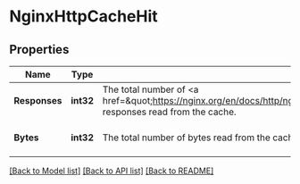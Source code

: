 # NginxHttpCacheHit

## Properties
Name | Type | Description | Notes
------------ | ------------- | ------------- | -------------
**Responses** | **int32** | The total number of &lt;a href&#x3D;\&quot;https://nginx.org/en/docs/http/ngx_http_proxy_module.html#proxy_cache_valid\&quot;&gt;valid&lt;/a&gt; responses read from the cache. | [optional] [default to null]
**Bytes** | **int32** | The total number of bytes read from the cache. | [optional] [default to null]

[[Back to Model list]](../README.md#documentation-for-models) [[Back to API list]](../README.md#documentation-for-api-endpoints) [[Back to README]](../README.md)


